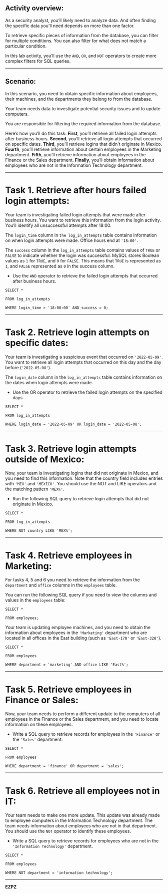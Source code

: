 ## Activity overview:

As a security analyst, you’ll likely need to analyze data. And often finding the specific data you’ll need depends on more than one factor.

To retrieve specific pieces of information from the database, you can filter for multiple conditions. You can also filter for what does not match a particular condition.

In this lab activity, you’ll use the `AND`, `OR`, and `NOT` operators to create more complex filters for SQL queries.

---

## Scenario:

In this scenario, you need to obtain specific information about employees, their machines, and the departments they belong to from the database.

Your team needs data to investigate potential security issues and to update computers.

You are responsible for filtering the required information from the database.

Here’s how you’ll do this task: **First**, you’ll retrieve all failed login attempts after business hours. **Second**, you’ll retrieve all login attempts that occurred on specific dates. **Third**, you’ll retrieve logins that didn't originate in Mexico. **Fourth**, you’ll retrieve information about certain employees in the Marketing department. **Fifth**, you’ll retrieve information about employees in the Finance or the Sales department. **Finally**, you’ll obtain information about employees who are not in the Information Technology department.

---

# Task 1. Retrieve after hours failed login attempts:

Your team is investigating failed login attempts that were made after business hours. You want to retrieve this information from the login activity. You’ll identify all unsuccessful attempts after 18:00.

The `login_time` column in `the log_in_attempts` table contains information on when login attempts were made. Office hours end at `'18:00'`.

The `success` column in the `log_in_attempts` table contains values of `TRUE` or `FALSE` to indicate whether the login was successful. MySQL stores Boolean values as `1` for `TRUE`, and `0` for `FALSE`. This means that `TRUE` is represented as `1`, and `FALSE` represented as `0` in the success column.

* Use the `AND` operator to retrieve the failed login attempts that occurred after business hours. 

`SELECT *`

`FROM log_in_attempts`

`WHERE login_time > '18:00:00' AND success = 0;`

---

# Task 2. Retrieve login attempts on specific dates:

Your team is investigating a suspicious event that occurred on `'2022-05-09'`. You want to retrieve all login attempts that occurred on this day and the day before (`'2022-05-08'`).

The `login_date` column in the `log_in_attempts` table contains information on the dates when login attempts were made.

* Use the OR operator to retrieve the failed login attempts on the specified days

`SELECT *`

`FROM log_in_attempts `

`WHERE login_date = '2022-05-09' OR login_date = '2022-05-08';`

---

# Task 3. Retrieve login attempts outside of Mexico:

Now, your team is investigating logins that did not originate in Mexico, and you need to find this information. Note that the country field includes entries with `'MEX'` and `'MEXICO'`. You should use the NOT and LIKE operators and the matching pattern `'MEX%'`.

- Run the following SQL query to retrieve login attempts that did not originate in Mexico.

`SELECT *`

`FROM log_in_attempts`

`WHERE NOT country LIKE 'MEX%';`

---

# Task 4. Retrieve employees in Marketing:

For tasks 4, 5 and 6 you need to retrieve the information from the `department` and `office` columns in the `employees` table.

You can run the following SQL query if you need to view the columns and values in the `employees` table:

`SELECT *`

`FROM employees;`

Your team is updating employee machines, and you need to obtain the information about employees in the `'Marketing'` department who are located in all offices in the East building (such as `'East-170'` or `'East-320'`).

`SELECT *`

`FROM employees`

`WHERE department = 'marketing' AND office LIKE 'East%';`

---

# Task 5. Retrieve employees in Finance or Sales:

Now, your team needs to perform a different update to the computers of all employees in the Finance or the Sales department, and you need to locate information on these employees.

* Write a SQL query to retrieve records for employees in the `'Finance'` or the `'Sales'` department:

`SELECT *`

`FROM employees`

`WHERE department = 'finance' OR department = 'sales';`

---

# Task 6. Retrieve all employees not in IT:

Your team needs to make one more update. This update was already made to employee computers in the Information Technology department. The team needs information about employees who are not in that department. You should use the `NOT` operator to identify these employees.

* Write a SQL query to retrieve records for employees who are not in the `'Information Technology'` department.


`SELECT *`

`FROM employees`

`WHERE NOT department = 'information technology';`

---

**EZPZ**
